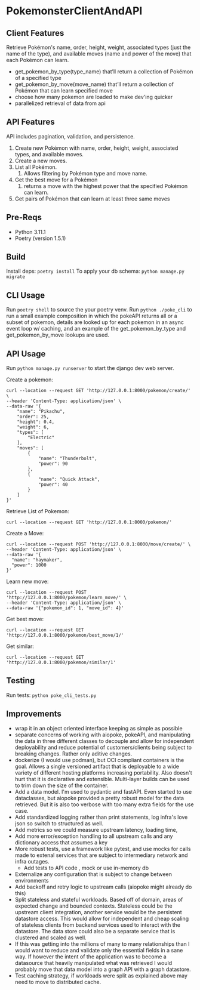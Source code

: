 # PokemonsterClientAndAPI

## Client Features

Retrieve Pokémon's name, order, height, weight, associated types (just the name of the type), and available moves (name and power of the move) that each Pokémon can learn.

- get_pokemon_by_type(type_name) that’ll return a collection of Pokémon of a specified
type
- get_pokemon_by_move(move_name) that’ll return a collection of Pokémon that can
learn specified move
- choose how many pokemon are loaded to make dev'ing quicker
- parallelized retrieval of data from api

## API Features

API includes pagination, validation, and persistence.

1. Create new Pokémon with name, order, height, weight, associated types, and available moves.
2. Create a new moves.
3. List all Pokémon.
   1. Allows filtering by Pokémon type and move name.
4. Get the best move for a Pokémon
   1. returns a move with the highest power that the specified Pokémon can learn.
5. Get pairs of Pokémon that can learn at least three same moves


## Pre-Reqs

- Python 3.11.1
- Poetry (version 1.5.1)

## Build

Install deps: `poetry install`
To apply your db schema: `python manage.py migrate`


## CLI Usage

Run `poetry shell` to source the your poetry venv.
Run `python ./poke_cli` to run a small example composition in which the pokeAPI returns all or a subset of pokemon, details are looked up for each pokemon in an async event loop w/ caching, and an example of the get_pokemon_by_type and get_pokemon_by_move lookups are used.

## API Usage

Run `python manage.py runserver` to start the django dev web server.

Create a pokemon:
```
curl --location --request GET 'http://127.0.0.1:8000/pokemon/create/' \
--header 'Content-Type: application/json' \
--data-raw '{
    "name": "Pikachu",
    "order": 25,
    "height": 0.4,
    "weight": 6,
    "types": [
        "Electric"
    ],
    "moves": [
        {
            "name": "Thunderbolt",
            "power": 90
        },
        {
            "name": "Quick Attack",
            "power": 40
        }
    ]
}'
```

Retrieve List of Pokemon:
```
curl --location --request GET 'http://127.0.0.1:8000/pokemon/'
```

Create a Move:
```
curl --location --request POST 'http://127.0.0.1:8000/move/create/' \
--header 'Content-Type: application/json' \
--data-raw '{
  "name": "haymaker",
  "power": 1000
}'
```

Learn new move:
```
curl --location --request POST 'http://127.0.0.1:8000/pokemon/learn_move/' \
--header 'Content-Type: application/json' \
--data-raw '{"pokemon_id": 1, "move_id": 4}'
```

Get best move:
```
curl --location --request GET 'http://127.0.0.1:8000/pokemon/best_move/1/'
```

Get similar:
```
curl --location --request GET 'http://127.0.0.1:8000/pokemon/similar/1'
```

## Testing

Run tests: `python poke_cli_tests.py`

## Improvements

- wrap it in an object oriented interface keeping as simple as possible
- separate concerns of working with aiopoke, pokeAPI, and manipulating the data in three different classes to decouple and allow for independent deployability and reduce potential of customers/clients being subject to breaking changes.  Rather only aditive changes.
- dockerize (I would use podman), but OCI compliant containers is the goal.  Allows a single versioned artifact that is deployable to a wide variety of different hosting platforms increasing portability.  Also doesn't hurt that it is declarative and extensible.  Multi-layer builds can be used to trim down the size of the container.
- Add a data model.  I'm used to pydantic and fastAPI.  Even started to use dataclasses, but aiopoke provided a pretty robust model for the data retrieved.  But it is also too verbose with too many extra fields for the use case.  
- Add standardized logging rather than print statements, log infra's love json so switch to structured as well.
- Add metrics so we could measure upstream latency, loading time, 
- Add more error/exception handling to all upstream calls and any dictionary access that assumes a key
- More robust tests, use a framework like pytest, and use mocks for calls made to extenal services that are subject to intermediary network and infra outages.
  - Add tests to API code , mock or use in-memory db
- Externalize any configuration that is subject to change between environments
 - Add backoff and retry logic to upstream calls (aiopoke might already do this)
 - Split stateless and stateful workloads.  Based off of domain, areas of expected change and bounded contexts.  Stateless could be the upstream client integration, another service would be the persistent datastore access.  This would allow for independent and cheap scaling of stateless clients from backend services used to interact with the datastore.  The data store could also be a separate service that is clustered and scaled as well.
 - If this was getting into the millions of many to many relationships than I would want to reduce and validate only the essential fields in a sane way.  If however the intent of the application was to become a datasource that heavily manipulated what was retrieved I would probably move that data model into a graph API with a graph datastore.
 - Test caching strategy, if workloads were split as explained above may need to move to distributed cache.
